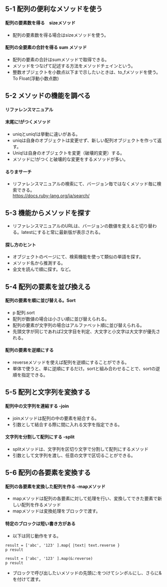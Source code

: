 ## 5-1 配列の便利なメソッドを使う
#### 配列の要素数を得る　sizeメソッド
- 配列の要素数を得る場合はsizeメソッドを使う。
#### 配列の全要素の合計を得る sum メソッド
- 配列の要素の合計はsumメソッドで取得できる。
- メソッドをつなげて記述する方法をメソッドチェインという。
- 整数オブジェクトを小数点以下まで示したいときは、to_fメソッドを使う。To Float(浮動小数点数)
## 5-2 メソッドの機能を調べる
#### リファレンスマニュアル
#### 末尾に!がつくメソッド
- uniqとuniq!は挙動に違いがある。
- uniqは自身のオブジェクトは変更せず、新しい配列オブジェクトを作って返す。
- Uniq!は自身のオブジェクトを変更（破壊的変更）する。
- メソッドに!がつくと破壊的な変更をするメソッドが多い。
#### るりまサーチ
- リファレンスマニュアルの検索にて、バージョン毎ではなくメソッド毎に検索できる。<br>
https://docs.ruby-lang.org/ja/search/

## 5-3 機能からメソッドを探す
- リファレンスマニュアルのURLは、バージョンの数値を変えると切り替わる。latestにすると常に最新版が表示される。
#### 探し方のヒント
- オブジェクトのページにて、検索機能を使って類似の単語を探す。
- メソッド名から推測する。
- 全文を読んで順に探す。など。

## 5-4 配列の要素を並び換える
#### 配列の要素を順に並び替える。Sort
- p 配列.sort
- 配列が数値の場合は小さい順に並び替えられる。
- 配列の要素が文字列の場合はアルファベット順に並び替えられる。
- 先頭文字が同じであれば2文字目を判定、大文字と小文字は大文字が優先される。

#### 配列の要素を逆順にする
- reverseメソッドを使えば配列を逆順にすることができる。
- 単体で使うと、単に逆順にするだけ。sortと組み合わせることで、sortの逆順を指定できる。


## 5-5 配列と文字列を変換する
#### 配列中の文字列を連結する -join
- joinメソッドは配列の中の要素を結合する。
- 引数として結合する際に間に入れる文字を指定できる。
#### 文字列を分割して配列にする -split
- splitメソッドは、文字列を区切り文字で分割して配列にするメソッド
- 引数として文字列を渡し、任意の文字で区切ることができる。
## 5-6 配列の各要素を変換する
#### 配列の各要素を変換した配列を作る -mapメソッド
- mapメソッドは配列の各要素に対して処理を行い、変換してできた要素で新しい配列を作るメソッド
- mapメソッドは変換処理をブロックで渡す。
#### 特定のブロックは短い書き方がある
- 以下は同じ動作をする。
```
result = ['abc', '123' ].map{ |text| text.reverse }
p result
```
```
result = ['abc', '123' ].map(&:reverse)
p result
```
- ブロックで呼び出したいメソッドの先頭に:をつけてシンボルにし、さらに&を付けて渡す。
